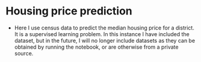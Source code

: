 # Housing price prediction

- Here I use census data to predict the median housing price for a district. It is a supervised learning problem. In this instance I have included the dataset, but in the future, I will no longer include datasets as they can be obtained by running the notebook, or are otherwise from a private source.

